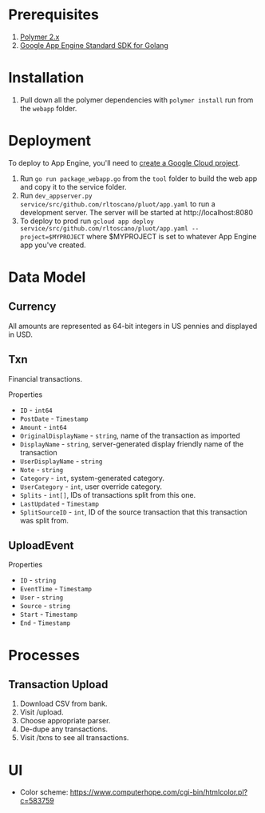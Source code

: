 # Prerequisites

1. [Polymer 2.x](https://www.polymer-project.org/2.0/start/install-2-0)
2. [Google App Engine Standard SDK for Golang](https://cloud.google.com/appengine/docs/standard/go/download)

# Installation

1. Pull down all the polymer dependencies with `polymer install` run from the
   `webapp` folder.

# Deployment

To deploy to App Engine, you'll need to [create a Google Cloud
project](https://cloud.google.com/resource-manager/docs/creating-managing-projects).

1. Run `go run package_webapp.go` from the `tool` folder to build the web app and copy it to the
   service folder.
1. Run `dev_appserver.py service/src/github.com/rltoscano/pluot/app.yaml` to run
   a development server. The server will be started at http://localhost:8080
1. To deploy to prod run
   `gcloud app deploy service/src/github.com/rltoscano/pluot/app.yaml --project=$MYPROJECT`
   where $MYPROJECT is set to whatever App Engine app you've created.

# Data Model

## Currency
All amounts are represented as 64-bit integers in US pennies and displayed in USD.

## Txn
Financial transactions.

Properties
- `ID` - `int64`
- `PostDate` - `Timestamp`
- `Amount` - `int64`
- `OriginalDisplayName` - `string`, name of the transaction as imported
- `DisplayName` - `string`, server-generated display friendly name of the transaction
- `UserDisplayName` - `string`
- `Note` - `string`
- `Category` - `int`, system-generated category.
- `UserCategory` - `int`, user override category.
- `Splits` - `int[]`, IDs of transactions split from this one.
- `LastUpdated` - `Timestamp`
- `SplitSourceID` - `int`, ID of the source transaction that this transaction was split from.

## UploadEvent

Properties
- `ID` - `string`
- `EventTime` - `Timestamp`
- `User` - `string`
- `Source` - `string`
- `Start` - `Timestamp`
- `End` - `Timestamp`

# Processes

## Transaction Upload
1. Download CSV from bank.
1. Visit /upload.
1. Choose appropriate parser.
1. De-dupe any transactions.
1. Visit /txns to see all transactions.

# UI

- Color scheme: https://www.computerhope.com/cgi-bin/htmlcolor.pl?c=583759
